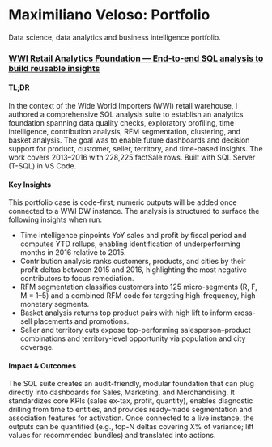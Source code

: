 # Maximiliano Veloso: Portfolio
Data science, data analytics and business intelligence portfolio.

### [WWI Retail Analytics Foundation — End-to-end SQL analysis to build reusable insights]([https://github.com/maxiveloso/portfolio/tree/main/data-analytics/SQL/WIWO-store]) 

#### TL;DR
In the context of the Wide World Importers (WWI) retail warehouse, I authored a comprehensive SQL analysis suite to establish an analytics foundation spanning data quality checks, exploratory profiling, time intelligence, contribution analysis, RFM segmentation, clustering, and basket analysis. The goal was to enable future dashboards and decision support for product, customer, seller, territory, and time-based insights. The work covers 2013–2016 with 228,225 factSale rows. Built with SQL Server (T-SQL) in VS Code.

#### Key Insights
This portfolio case is code-first; numeric outputs will be added once connected to a WWI DW instance. The analysis is structured to surface the following insights when run:
- Time intelligence pinpoints YoY sales and profit by fiscal period and computes YTD rollups, enabling identification of underperforming months in 2016 relative to 2015.
- Contribution analysis ranks customers, products, and cities by their profit deltas between 2015 and 2016, highlighting the most negative contributors to focus remediation.
- RFM segmentation classifies customers into 125 micro-segments (R, F, M = 1–5) and a combined RFM code for targeting high-frequency, high-monetary segments.
- Basket analysis returns top product pairs with high lift to inform cross-sell placements and promotions.
- Seller and territory cuts expose top-performing salesperson–product combinations and territory-level opportunity via population and city coverage.

#### Impact & Outcomes
The SQL suite creates an audit-friendly, modular foundation that can plug directly into dashboards for Sales, Marketing, and Merchandising. It standardizes core KPIs (sales ex-tax, profit, quantity), enables diagnostic drilling from time to entities, and provides ready-made segmentation and association features for activation. Once connected to a live instance, the outputs can be quantified (e.g., top-N deltas covering X% of variance; lift values for recommended bundles) and translated into actions.
